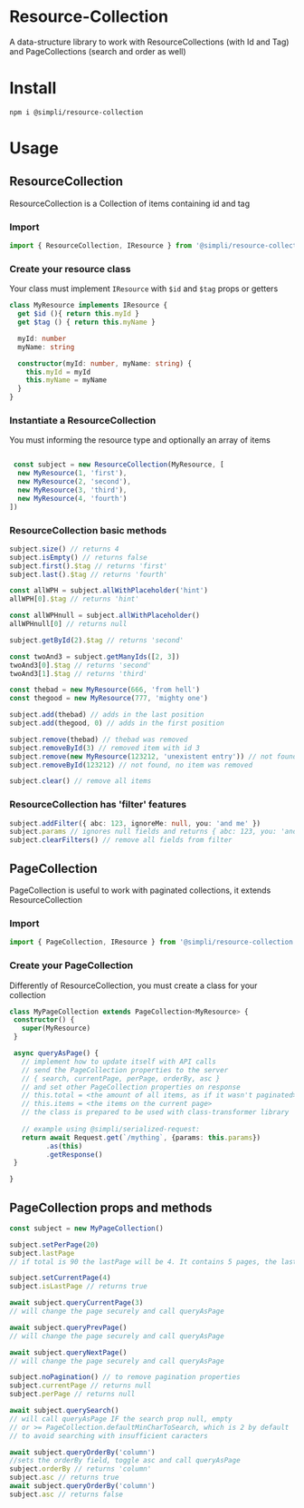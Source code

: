 # Resource-Collection

A data-structure library to work with ResourceCollections (with Id and Tag) and PageCollections (search and order as well) 

# Install
```
npm i @simpli/resource-collection
```

# Usage

## ResourceCollection
ResourceCollection is a Collection of items containing id and tag

### Import
```typescript
import { ResourceCollection, IResource } from '@simpli/resource-collection'
```

### Create your resource class 
Your class must implement `IResource` with `$id` and `$tag` props or getters
```typescript
class MyResource implements IResource {
  get $id (){ return this.myId }
  get $tag () { return this.myName }

  myId: number
  myName: string

  constructor(myId: number, myName: string) {
    this.myId = myId
    this.myName = myName
  }
}
```

### Instantiate a ResourceCollection
You must informing the resource type and optionally an array of items 
```typescript

 const subject = new ResourceCollection(MyResource, [
  new MyResource(1, 'first'),
  new MyResource(2, 'second'),
  new MyResource(3, 'third'),
  new MyResource(4, 'fourth')
])
```

### ResourceCollection basic methods  
```typescript
subject.size() // returns 4
subject.isEmpty() // returns false
subject.first().$tag // returns 'first'
subject.last().$tag // returns 'fourth'

const allWPH = subject.allWithPlaceholder('hint')
allWPH[0].$tag // returns 'hint'

const allWPHnull = subject.allWithPlaceholder()
allWPHnull[0] // returns null

subject.getById(2).$tag // returns 'second'

const twoAnd3 = subject.getManyIds([2, 3])
twoAnd3[0].$tag // returns 'second'
twoAnd3[1].$tag // returns 'third'

const thebad = new MyResource(666, 'from hell')
const thegood = new MyResource(777, 'mighty one')

subject.add(thebad) // adds in the last position
subject.add(thegood, 0) // adds in the first position

subject.remove(thebad) // thebad was removed
subject.removeById(3) // removed item with id 3
subject.remove(new MyResource(123212, 'unexistent entry')) // not found, no item was removed
subject.removeById(123212) // not found, no item was removed

subject.clear() // remove all items
```

### ResourceCollection has 'filter' features
```typescript
subject.addFilter({ abc: 123, ignoreMe: null, you: 'and me' })
subject.params // ignores null fields and returns { abc: 123, you: 'and me' }
subject.clearFilters() // remove all fields from filter
```

 ## PageCollection
PageCollection is useful to work with paginated collections, it extends ResourceCollection 

### Import
```typescript
import { PageCollection, IResource } from '@simpli/resource-collection'
``` 
 
 ### Create your PageCollection
 Differently of ResourceCollection, you must create a class for your collection
 ```typescript
class MyPageCollection extends PageCollection<MyResource> {
  constructor() {
    super(MyResource)
  }

  async queryAsPage() {
    // implement how to update itself with API calls
    // send the PageCollection properties to the server
    // { search, currentPage, perPage, orderBy, asc }
    // and set other PageCollection properties on response
    // this.total = <the amount of all items, as if it wasn't paginated>
    // this.items = <the items on the current page>
    // the class is prepared to be used with class-transformer library
    
    // example using @simpli/serialized-request:
    return await Request.get(`/mything`, {params: this.params})
          .as(this)
          .getResponse()
  }

}
```

## PageCollection props and methods
```typescript
const subject = new MyPageCollection()

subject.setPerPage(20)
subject.lastPage
// if total is 90 the lastPage will be 4. It contains 5 pages, the last page with only 10 items

subject.setCurrentPage(4)
subject.isLastPage // returns true

await subject.queryCurrentPage(3)
// will change the page securely and call queryAsPage

await subject.queryPrevPage()
// will change the page securely and call queryAsPage

await subject.queryNextPage()
// will change the page securely and call queryAsPage

subject.noPagination() // to remove pagination properties
subject.currentPage // returns null
subject.perPage // returns null

await subject.querySearch()
// will call queryAsPage IF the search prop null, empty
// or >= PageCollection.defaultMinCharToSearch, which is 2 by default
// to avoid searching with insufficient caracters

await subject.queryOrderBy('column')
//sets the orderBy field, toggle asc and call queryAsPage
subject.orderBy // returns 'column'
subject.asc // returns true
await subject.queryOrderBy('column')
subject.asc // returns false
```
